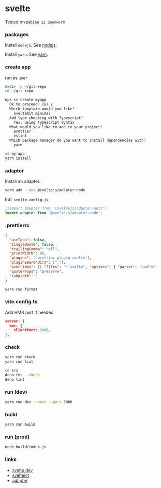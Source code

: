 # svelte

Tested on `Debian 12 Bookworm`

### packages

Install `nodejs`. See [nodejs](./nodejs.md).

Install `yarn`. See [yarn](./yarn.md).

### create app

run as `user`

```bash
mkdir -p ~/git-repo
cd ~/git-repo

npx sv create myapp
  Ok to proceed? (y) y
  Which template would you like?
    SvelteKit minimal
  Add type checking with Typescript?
    Yes, using Typescript syntax
  What would you like to add to your project?
    prettier
    eslint
  Which package manager do you want to install dependencies with?
    yarn

cd my-app
yarn install
```

### adapter

Install an adapter.

```bash
yarn add --dev @sveltejs/adapter-node
```

Edit `svelte.config.js`

```javascript
//import adapter from '@sveltejs/adapter-auto';
import adapter from "@sveltejs/adapter-node";
```

### .prettierrc

```json
{
  "useTabs": false,
  "singleQuote": false,
  "trailingComma": "all",
  "printWidth": 80,
  "plugins": ["prettier-plugin-svelte"],
  "pluginSearchDirs": ["."],
  "overrides": [{ "files": "*.svelte", "options": { "parser": "svelte" } }],
  "quoteProps": "preserve",
  "tabWidth": 2
}
```

```bash
yarn run format
```

### vite.config.ts

Add HMR port if needed.

```json
server: {
  hmr: {
    clientPort: 3000,
},
```

### check

```bash
yarn run check
yarn run lint
```

```bash
cd src
deno fmt --check
deno lint
```

### run (dev)

```bash
yarn run dev --host --port 3000
```

### build

```bash
yarn run build
```

### run (prod)

```bash
node build/index.js
```

### links

- [svelte.dev](https://svelte.dev/)
- [sveltekit](https://kit.svelte.dev/)
- [adapter](https://kit.svelte.dev/docs#adapters)
